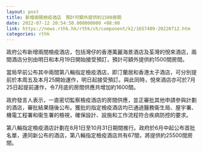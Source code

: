 ```yaml
---
layout: post
title: 新增兩間檢疫酒店　預計可額外提供約1500房間
date: 2022-07-12 20:54:50.000000000 +08:00
link: https://news.rthk.hk/rthk/ch/component/k2/1657409-20220712.htm
categories: rthk
---
```


政府公布新增兩間檢疫酒店，包括灣仔的香港萬麗海景酒店及荃灣的悅來酒店，兩間酒店分別由明日和本月19日開始接受預訂，預計可額外提供約1500間房間。

當局早前公布其中兩間第八輪指定檢疫酒店，即汀蘭居和香港太子酒店，可分別提前於本周五及本月25開始運作，明日起接受預訂。與此同時，悅來酒店亦可於7月25日起提前運作，令7月底的房間供應共增加約1600間。

政府發言人表示，一直密切監察檢疫酒店的房間供應，並正審批其他申請參與計劃的酒店，審批結果隨後公布。獲批的指定檢疫酒店均已通過醫務衞生局、屋宇署、機電工程署和衞生署的檢視，確保設計、設施和工作流程符合疾病防控的要求。

第八輪指定檢疫酒店計劃在8月1日至10月31日期間推行。政府於6月中起公布首批名單，連同新公布的酒店，第八輪指定檢疫酒店共有67間，將提供約25500間房間。
